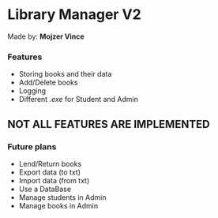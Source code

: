 # Library Manager V2
Made by: **Mojzer Vince**

### Features
* Storing books and their data
* Add/Delete books
* Logging
* Different *.exe* for Student and Admin

## NOT ALL FEATURES ARE IMPLEMENTED

### Future plans
* Lend/Return books
* Export data (to txt)
* Import data (from txt)
* Use a DataBase
* Manage students in Admin
* Manage books in Admin
